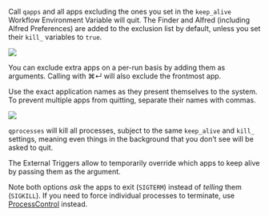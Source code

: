 Call `qapps` and all apps excluding the ones you set in the `keep_alive` Workflow Environment Variable will quit. The Finder and Alfred (including Alfred Preferences) are added to the exclusion list by default, unless you set their `kill_` variables to `true`.

![](https://i.imgur.com/o1xU4er.png)

You can exclude extra apps on a per-run basis by adding them as arguments. Calling with ⌘↵ will also exclude the frontmost app.

Use the exact application names as they present themselves to the system. To prevent multiple apps from quitting, separate their names with commas.

![](https://i.imgur.com/gyLMgeB.png)

`qprocesses` will kill all processes, subject to the same `keep_alive` and `kill_` settings, meaning even things in the background that you don’t see will be asked to quit.

The External Triggers allow to temporarily override which apps to keep alive by passing them as the argument.

Note both options *ask* the apps to exit (`SIGTERM`) instead of *telling* them (`SIGKILL`). If you need to force individual processes to terminate, use [ProcessControl](https://github.com/vitorgalvao/alfred-workflows/tree/master/ProcessControl) instead.
